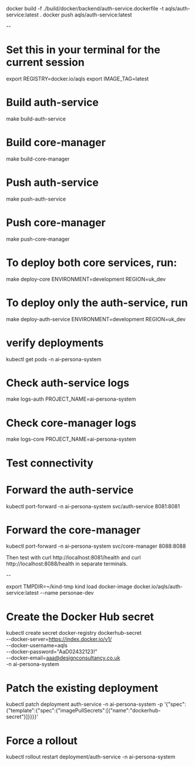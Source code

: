 docker build -f ./build/docker/backend/auth-service.dockerfile -t aqls/auth-service:latest .
docker push aqls/auth-service:latest

--

# Set this in your terminal for the current session
export REGISTRY=docker.io/aqls
export IMAGE_TAG=latest

# Build auth-service
make build-auth-service

# Build core-manager
make build-core-manager

# Push auth-service
make push-auth-service

# Push core-manager
make push-core-manager

# To deploy both core services, run:
make deploy-core ENVIRONMENT=development REGION=uk_dev

# To deploy only the auth-service, run
make deploy-auth-service ENVIRONMENT=development REGION=uk_dev

# verify deployments
kubectl get pods -n ai-persona-system

# Check auth-service logs
make logs-auth PROJECT_NAME=ai-persona-system

# Check core-manager logs
make logs-core PROJECT_NAME=ai-persona-system

# Test connectivity
# Forward the auth-service
kubectl port-forward -n ai-persona-system svc/auth-service 8081:8081

# Forward the core-manager
kubectl port-forward -n ai-persona-system svc/core-manager 8088:8088

Then test with curl http://localhost:8081/health and curl http://localhost:8088/health in separate terminals.

--

export TMPDIR=~/kind-tmp
kind load docker-image docker.io/aqls/auth-service:latest --name personae-dev


# Create the Docker Hub secret
kubectl create secret docker-registry dockerhub-secret \
--docker-server=https://index.docker.io/v1/ \
--docker-username=aqls \
--docker-password="AaD02432123!" \
--docker-email=aaa@designconsultancy.co.uk \
-n ai-persona-system

# Patch the existing deployment
kubectl patch deployment auth-service -n ai-persona-system -p '{"spec":{"template":{"spec":{"imagePullSecrets":[{"name":"dockerhub-secret"}]}}}}'

# Force a rollout
kubectl rollout restart deployment/auth-service -n ai-persona-system